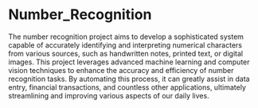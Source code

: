 # Number_Recognition

The number recognition project aims to develop a sophisticated system capable of accurately identifying and interpreting numerical characters from various sources, such as handwritten notes, printed text, or digital images. This project leverages advanced machine learning and computer vision techniques to enhance the accuracy and efficiency of number recognition tasks. By automating this process, it can greatly assist in data entry, financial transactions, and countless other applications, ultimately streamlining and improving various aspects of our daily lives.
